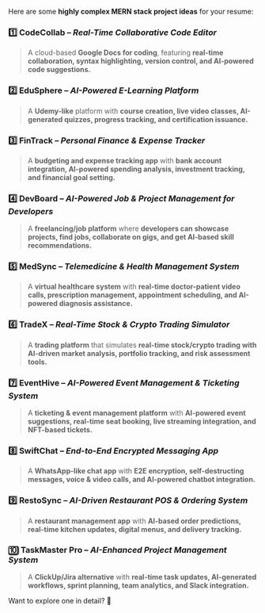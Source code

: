 Here are some **highly complex MERN stack project ideas** for your resume:  

### 1️⃣ **CodeCollab** – *Real-Time Collaborative Code Editor*  
> A cloud-based **Google Docs for coding**, featuring **real-time collaboration, syntax highlighting, version control, and AI-powered code suggestions.**  

### 2️⃣ **EduSphere** – *AI-Powered E-Learning Platform*  
> A **Udemy-like** platform with **course creation, live video classes, AI-generated quizzes, progress tracking, and certification issuance.**  

### 3️⃣ **FinTrack** – *Personal Finance & Expense Tracker*  
> A **budgeting and expense tracking app** with **bank account integration, AI-powered spending analysis, investment tracking, and financial goal setting.**  

### 4️⃣ **DevBoard** – *AI-Powered Job & Project Management for Developers*  
> A **freelancing/job platform** where **developers can showcase projects, find jobs, collaborate on gigs, and get AI-based skill recommendations.**  

### 5️⃣ **MedSync** – *Telemedicine & Health Management System*  
> A **virtual healthcare system** with **real-time doctor-patient video calls, prescription management, appointment scheduling, and AI-powered diagnosis assistance.**  

### 6️⃣ **TradeX** – *Real-Time Stock & Crypto Trading Simulator*  
> A **trading platform** that simulates **real-time stock/crypto trading with AI-driven market analysis, portfolio tracking, and risk assessment tools.**  

### 7️⃣ **EventHive** – *AI-Powered Event Management & Ticketing System*  
> A **ticketing & event management platform** with **AI-powered event suggestions, real-time seat booking, live streaming integration, and NFT-based tickets.**  

### 8️⃣ **SwiftChat** – *End-to-End Encrypted Messaging App*  
> A **WhatsApp-like chat app** with **E2E encryption, self-destructing messages, voice & video calls, and AI-powered chatbot integration.**  

### 9️⃣ **RestoSync** – *AI-Driven Restaurant POS & Ordering System*  
> A **restaurant management app** with **AI-based order predictions, real-time kitchen updates, digital menus, and delivery tracking.**  

### 🔟 **TaskMaster Pro** – *AI-Enhanced Project Management System*  
> A **ClickUp/Jira alternative** with **real-time task updates, AI-generated workflows, sprint planning, team analytics, and Slack integration.**  

Want to explore one in detail? 🚀